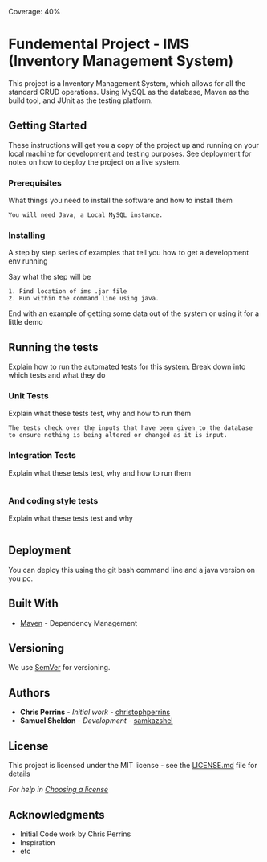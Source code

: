 Coverage: 40%
# Fundemental Project - IMS (Inventory Management System)

This project is a Inventory Management System, which allows for all the standard CRUD operations. Using MySQL as the database, Maven as the build tool, and JUnit as the testing platform.

## Getting Started

These instructions will get you a copy of the project up and running on your local machine for development and testing purposes. See deployment for notes on how to deploy the project on a live system.

### Prerequisites

What things you need to install the software and how to install them

```
You will need Java, a Local MySQL instance.
```

### Installing

A step by step series of examples that tell you how to get a development env running

Say what the step will be

```
1. Find location of ims .jar file
2. Run within the command line using java.
```

End with an example of getting some data out of the system or using it for a little demo

## Running the tests

Explain how to run the automated tests for this system. Break down into which tests and what they do

### Unit Tests 

Explain what these tests test, why and how to run them

```
The tests check over the inputs that have been given to the database to ensure nothing is being altered or changed as it is input.
```

### Integration Tests 
Explain what these tests test, why and how to run them

```
```

### And coding style tests

Explain what these tests test and why

```
```

## Deployment

You can deploy this using the git bash command line and a java version on you pc.

## Built With

* [Maven](https://maven.apache.org/) - Dependency Management

## Versioning

We use [SemVer](http://semver.org/) for versioning.

## Authors

* **Chris Perrins** - *Initial work* - [christophperrins](https://github.com/christophperrins)
* **Samuel Sheldon** - *Development* - [samkazshel](https://github.com/samkazshel)

## License

This project is licensed under the MIT license - see the [LICENSE.md](LICENSE.md) file for details 

*For help in [Choosing a license](https://choosealicense.com/)*

## Acknowledgments

* Initial Code work by Chris Perrins
* Inspiration
* etc
